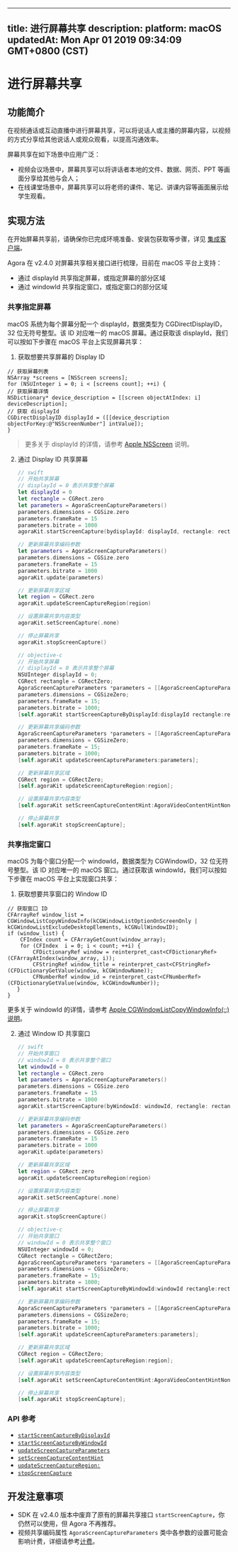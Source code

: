 
---
title: 进行屏幕共享
description: 
platform: macOS
updatedAt: Mon Apr 01 2019 09:34:09 GMT+0800 (CST)
---
# 进行屏幕共享
## 功能简介
在视频通话或互动直播中进行屏幕共享，可以将说话人或主播的屏幕内容，以视频的方式分享给其他说话人或观众观看，以提高沟通效率。

屏幕共享在如下场景中应用广泛：

- 视频会议场景中，屏幕共享可以将讲话者本地的文件、数据、网页、PPT 等画面分享给其他与会人；
- 在线课堂场景中，屏幕共享可以将老师的课件、笔记、讲课内容等画面展示给学生观看。

## 实现方法

在开始屏幕共享前，请确保你已完成环境准备、安装包获取等步骤，详见 [集成客户端](../../cn/Interactive%20Broadcast/mac_video.md)。

Agora 在 v2.4.0 对屏幕共享相关接口进行梳理，目前在 macOS 平台上支持：
- 通过 displayId 共享指定屏幕，或指定屏幕的部分区域
- 通过 windowId 共享指定窗口，或指定窗口的部分区域

### 共享指定屏幕
macOS 系统为每个屏幕分配一个 displayId，数据类型为 CGDirectDisplayID，32 位无符号整型。该 ID 对应唯一的 macOS 屏幕。通过获取该 displayId，我们可以按如下步骤在 macOS 平台上实现屏幕共享：

1. 获取想要共享屏幕的 Display ID
```
// 获取屏幕列表
NSArray *screens = [NSScreen screens];
for (NSUInteger i = 0; i < [screens count]; ++i) {
// 获取屏幕详情
NSDictionary* device_description = [[screen objectAtIndex: i] deviceDescription];
// 获取 displayId
CGDirectDisplayID displayId = ([[device_description  objectForKey:@"NSScreenNumber"] intValue]);
}
```
> 更多关于 displayId 的详情，请参考 [Apple NSScreen](https://developer.apple.com/documentation/appkit/nsscreen) 说明。

2. 通过 Display ID 共享屏幕

	```swift
	// swift
	// 开始共享屏幕
	// displayId = 0 表示共享整个屏幕
	let displayId = 0
	let rectangle = CGRect.zero
	let parameters = AgoraScreenCaptureParameters()
	parameters.dimensions = CGSize.zero
	parameters.frameRate = 15
	parameters.bitrate = 1000
	agoraKit.startScreenCapture(bydisplayId: displayId, rectangle: rectangle, parameters: parameters)

	// 更新屏幕共享编码参数
	let parameters = AgoraScreenCaptureParameters()
	parameters.dimensions = CGSize.zero
	parameters.frameRate = 15
	parameters.bitrate = 1000
	agoraKit.update(parameters)

	// 更新屏幕共享区域
	let region = CGRect.zero
	agoraKit.updateScreenCaptureRegion(region)

	// 设置屏幕共享内容类型
	agoraKit.setScreenCapture(.none)

	// 停止屏幕共享
	agoraKit.stopScreenCapture()
	```

	```objective-c
	// objective-c
	// 开始共享屏幕
	// displayId = 0 表示共享整个屏幕
	NSUInteger displayId = 0;
	CGRect rectangle = CGRectZero;
	AgoraScreenCaptureParameters *parameters = [[AgoraScreenCaptureParameters alloc] init];
	parameters.dimensions = CGSizeZero;
	parameters.frameRate = 15;
	parameters.bitrate = 1000;
	[self.agoraKit startScreenCaptureByDisplayId:displayId rectangle:rectangle parameters:parameters];

	// 更新屏幕共享编码参数
	AgoraScreenCaptureParameters *parameters = [[AgoraScreenCaptureParameters alloc] init];
	parameters.dimensions = CGSizeZero;
	parameters.frameRate = 15;
	parameters.bitrate = 1000;
	[self.agoraKit updateScreenCaptureParameters:parameters];

	// 更新屏幕共享区域
	CGRect region = CGRectZero;
	[self.agoraKit updateScreenCaptureRegion:region];

	// 设置屏幕共享内容类型
	[self.agoraKit setScreenCaptureContentHint:AgoraVideoContentHintNone];

	// 停止屏幕共享
	[self.agoraKit stopScreenCapture];
	```

### 共享指定窗口

macOS 为每个窗口分配一个 windowId，数据类型为 CGWindowID，32 位无符号整型。该 ID 对应唯一的 macOS 窗口。通过获取该 windowId，我们可以按如下步骤在 macOS 平台上实现窗口共享：

1. 获取想要共享窗口的 Window ID
```
// 获取窗口 ID
CFArrayRef window_list = CGWindowListCopyWindowInfo(kCGWindowListOptionOnScreenOnly | kCGWindowListExcludeDesktopElements, kCGNullWindowID);
if (window_list) {
    CFIndex count = CFArrayGetCount(window_array);
    for (CFIndex  i = 0; i < count; ++i) {
        CFDictionaryRef window = reinterpret_cast<CFDictionaryRef>(CFArrayAtIndex(window_array, i));
        CFStringRef window_title = reinterpret_cast<CFStringRef>(CFDictionaryGetValue(window, kCGWindowName));
        CFNumberRef window_id = reinterpret_cast<CFNumberRef>(CFDictionaryGetValue(window, kCGWindowNumber));
   }
}
```

更多关于 windowId 的详情，请参考 [Apple CGWindowListCopyWindowInfo(::) 说明](https://developer.apple.com/documentation/coregraphics/1455137-cgwindowlistcopywindowinfo)。

2. 通过 Window ID 共享窗口

	```swift
	// swift
	// 开始共享窗口
	// windowId = 0 表示共享整个窗口
	let windowId = 0
	let rectangle = CGRect.zero
	let parameters = AgoraScreenCaptureParameters()
	parameters.dimensions = CGSize.zero
	parameters.frameRate = 15
	parameters.bitrate = 1000
	agoraKit.startScreenCapture(byWindowId: windowId, rectangle: rectangle, parameters: parameters)

	// 更新屏幕共享编码参数
	let parameters = AgoraScreenCaptureParameters()
	parameters.dimensions = CGSize.zero
	parameters.frameRate = 15
	parameters.bitrate = 1000
	agoraKit.update(parameters)

	// 更新屏幕共享区域
	let region = CGRect.zero
	agoraKit.updateScreenCaptureRegion(region)

	// 设置屏幕共享内容类型
	agoraKit.setScreenCapture(.none)

	// 停止屏幕共享
	agoraKit.stopScreenCapture()
	```

	```objective-c
	// objective-c
	// 开始共享窗口
	// windowId = 0 表示共享整个窗口
	NSUInteger windowId = 0;
	CGRect rectangle = CGRectZero;
	AgoraScreenCaptureParameters *parameters = [[AgoraScreenCaptureParameters alloc] init];
	parameters.dimensions = CGSizeZero;
	parameters.frameRate = 15;
	parameters.bitrate = 1000;
	[self.agoraKit startScreenCaptureByWindowId:windowId rectangle:rectangle parameters:parameters];

	// 更新屏幕共享编码参数
	AgoraScreenCaptureParameters *parameters = [[AgoraScreenCaptureParameters alloc] init];
	parameters.dimensions = CGSizeZero;
	parameters.frameRate = 15;
	parameters.bitrate = 1000;
	[self.agoraKit updateScreenCaptureParameters:parameters];

	// 更新屏幕共享区域
	CGRect region = CGRectZero;
	[self.agoraKit updateScreenCaptureRegion:region];

	// 设置屏幕共享内容类型
	[self.agoraKit setScreenCaptureContentHint:AgoraVideoContentHintNone];

	// 停止屏幕共享
	[self.agoraKit stopScreenCapture];
	```

### API 参考
* [`startScreenCaptureByDisplayId`](https://docs.agora.io/cn/Interactive%20Broadcast/API%20Reference/oc/v2.4/Classes/AgoraRtcEngineKit.html#//api/name/startScreenCaptureByDisplayId:rectangle:parameters:)
* [`startScreenCaptureByWindowId`](https://docs.agora.io/cn/Interactive%20Broadcast/API%20Reference/oc/v2.4/Classes/AgoraRtcEngineKit.html#//api/name/startScreenCaptureByWindowId:rectangle:parameters:)
* [`updateScreenCaptureParameters`](https://docs.agora.io/cn/Interactive%20Broadcast/API%20Reference/oc/v2.4/Classes/AgoraRtcEngineKit.html#//api/name/updateScreenCaptureParameters:)
* [`setScreenCaptureContentHint`](https://docs.agora.io/cn/Interactive%20Broadcast/API%20Reference/oc/v2.4/Classes/AgoraRtcEngineKit.html#//api/name/setScreenCaptureContentHint:)
* [`updateScreenCaptureRegion:`](https://docs.agora.io/cn/Interactive%20Broadcast/API%20Reference/oc/v2.4/Classes/AgoraRtcEngineKit.html#//api/name/updateScreenCaptureRegion:)
* [`stopScreenCapture`](https://docs.agora.io/cn/Interactive%20Broadcast/API%20Reference/oc/v2.4/Classes/AgoraRtcEngineKit.html#//api/name/stopScreenCapture)

## 开发注意事项

- SDK 在 v2.4.0 版本中废弃了原有的屏幕共享接口 `startScreenCapture`，你仍然可以使用，但 Agora 不再推荐。
- 视频共享编码属性 `AgoraScreenCaptureParameters` 类中各参数的设置可能会影响计费，详细请参考[计费](../../cn/Agora%20Platform/billing_faq.md)。
